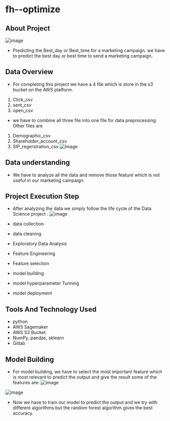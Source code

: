 # fh--optimize

## About Project
![image](https://user-images.githubusercontent.com/63542990/121876545-3b76eb80-cd27-11eb-8638-b114aa2b02bf.png)


-  Predicting the  Best_day or Best_time for a marketing campaign. we have to predict the best day or best time to send a marketing campaign.

## Data Overview
- For completing this project we have a 4 file which is store in the s3 bucket on the AWS platform. 
1. Click_csv
2. sent_csv
3. open_csv

- we have to combine all three file into one file for data preprocessing
Other files are 
1. Demographic_csv
2. Shareholder_account_csv
3. SIP_regerstration_csv
![image](uploads/90608eabcab3a45cc17d18ce0f2fb833/image.png)
## Data understanding

- We have to analyze all the data and remove those feature which is not useful in our marketing campaign.

## Project Execution Step

- After analyzing the data we simply follow the life cycle of the Data Science project :
![image](uploads/803c02ec4f2366822bd9fa57dfc9a471/image.png)

- data collection
- data cleaning
- Exploratory Data Analysis
- Feature Engineering
- Feature selection
- model building
- model hyperparameter Tunning
- model deployment

## Tools And Technology Used
- python
- AWS Sagemaker
- AWS S3 Bucket
- NumPy, pandas, sklearn
- Gitlab

## Model Building 

- For model building, we have to select the most important feature which is most relevant to predict the output and give the result some of the features are:
![image](uploads/b12349a9c452022ba3d7b37010a41060/image.png)

![image](uploads/840def75fae47e2700a1378ee4c69662/image.png)

- Now we have to train our model to predict the output and we try with different algorithms but the random forest algorithm gives the best accuracy.
